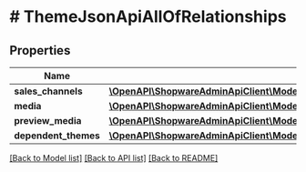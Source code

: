 # # ThemeJsonApiAllOfRelationships

## Properties

Name | Type | Description | Notes
------------ | ------------- | ------------- | -------------
**sales_channels** | [**\OpenAPI\ShopwareAdminApiClient\Model\ThemeJsonApiAllOfRelationshipsSalesChannels**](ThemeJsonApiAllOfRelationshipsSalesChannels.md) |  | [optional]
**media** | [**\OpenAPI\ShopwareAdminApiClient\Model\ThemeJsonApiAllOfRelationshipsMedia**](ThemeJsonApiAllOfRelationshipsMedia.md) |  | [optional]
**preview_media** | [**\OpenAPI\ShopwareAdminApiClient\Model\ThemeJsonApiAllOfRelationshipsPreviewMedia**](ThemeJsonApiAllOfRelationshipsPreviewMedia.md) |  | [optional]
**dependent_themes** | [**\OpenAPI\ShopwareAdminApiClient\Model\ThemeJsonApiAllOfRelationshipsDependentThemes**](ThemeJsonApiAllOfRelationshipsDependentThemes.md) |  | [optional]

[[Back to Model list]](../../README.md#models) [[Back to API list]](../../README.md#endpoints) [[Back to README]](../../README.md)
